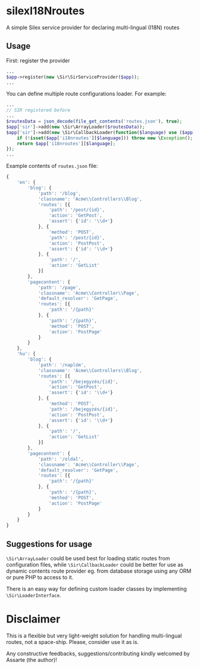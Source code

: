 # silexI18Nroutes
A simple Silex service provider for declaring multi-lingual (I18N) routes

## Usage
First: register the provider
```php
...
$app->register(new \Sir\SirServiceProvider($app));
...
```

You can define multiple route configurations loader. For example:
```php
...
// SIR registered before
...
$routesData = json_decode(file_get_contents('routes.json'), true);
$app['sir']->add(new \Sir\ArrayLoader($routesData));
$app['sir']->add(new \Sir\CallbackLoader(function($language) use ($app) {
	if (!isset($app['i18nroutes'][$language])) throw new \Exception();
	return $app['i18nroutes'][$language];
});
...
```
Example contents of `routes.json` file:
```js
{
	'en': {
		'blog': {
			'path': '/blog',
			'classname': 'Acme\\Controllers\\Blog',
			'routes': [{
				'path': '/post/{id}',
				'action': 'GetPost',
				'assert': {'id': '\\d+'}
			}, {
				'method': 'POST',
				'path': '/post/{id}',
				'action': 'PostPost',
				'assert': {'id': '\\d+'}
			}, {
				'path': '/',
				'action': 'GetList'
			}]
		},
		'pagecontent': {
			'path': '/page',
			'classname': 'Acme\\Controller\\Page',
			'default_resolver': 'GetPage',
			'routes': [{
				'path': '/{path}'
			}, {
				'path': '/{path}',
				'method': 'POST',
				'action': 'PostPage'
			}
		}
	},
	'hu': {
		'blog': {
			'path': '/naplóm',
			'classname': 'Acme\\Controllers\\Blog',
			'routes': [{
				'path': '/bejegyzés/{id}',
				'action': 'GetPost',
				'assert': {'id': '\\d+'}
			}, {
				'method': 'POST',
				'path': '/bejegyzés/{id}',
				'action': 'PostPost',
				'assert': {'id': '\\d+'}
			}, {
				'path': '/',
				'action': 'GetList'
			}]
		},
		'pagecontent': {
			'path': '/oldal',
			'classname': 'Acme\\Controller\\Page',
			'default_resolver': 'GetPage',
			'routes': [{
				'path': '/{path}'
			}, {
				'path': '/{path}',
				'method': 'POST',
				'action': 'PostPage'
			}
		}
	}
}
```
## Suggestions for usage
`\Sir\ArrayLoader` could be used best for loading static routes from configuration files, while `\Sir\CallbackLoader` could be better for use as dynamic contents route provider eg. from database storage using any ORM or pure PHP to access to it.

There is an easy way for defining custom loader classes by implementing `\Sir\LoaderInterface`.

# Disclaimer
This is a flexible but very light-weight solution for handling multi-lingual routes, not a space-ship. Please, consider use it as is.

Any constructive feedbacks, suggestions/contributing kindly welcomed by Assarte (the author)!